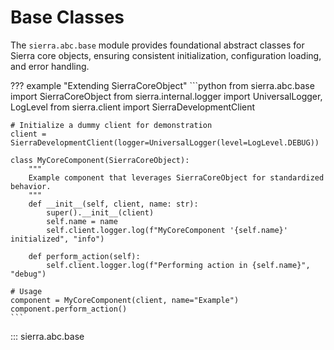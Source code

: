 # Base Classes

The `sierra.abc.base` module provides foundational abstract classes for Sierra core objects, ensuring consistent initialization, configuration loading, and error handling.

??? example "Extending SierraCoreObject"
    ```python
    from sierra.abc.base import SierraCoreObject
    from sierra.internal.logger import UniversalLogger, LogLevel
    from sierra.client import SierraDevelopmentClient

    # Initialize a dummy client for demonstration
    client = SierraDevelopmentClient(logger=UniversalLogger(level=LogLevel.DEBUG))

    class MyCoreComponent(SierraCoreObject):
        """
        Example component that leverages SierraCoreObject for standardized behavior.
        """
        def __init__(self, client, name: str):
            super().__init__(client)
            self.name = name
            self.client.logger.log(f"MyCoreComponent '{self.name}' initialized", "info")

        def perform_action(self):
            self.client.logger.log(f"Performing action in {self.name}", "debug")

    # Usage
    component = MyCoreComponent(client, name="Example")
    component.perform_action()
    ```

::: sierra.abc.base

